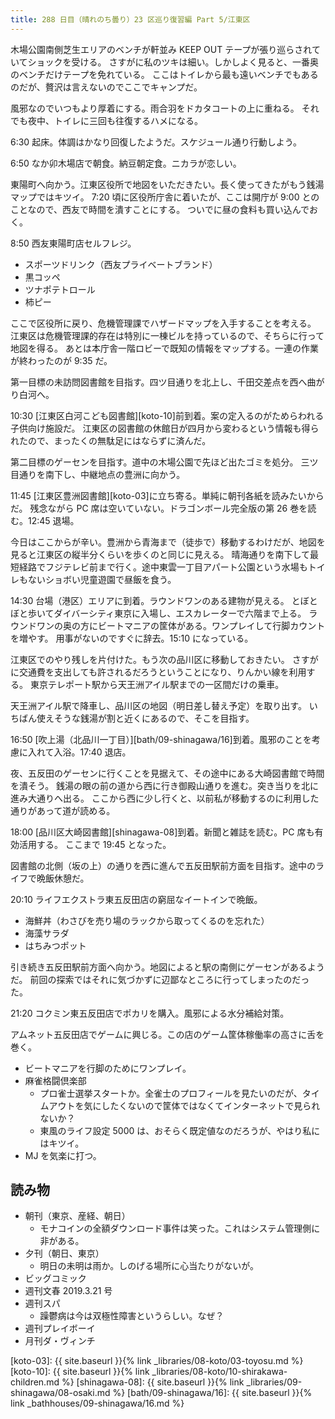 ```yaml
---
title: 288 日目（晴れのち曇り）23 区巡り復習編 Part 5/江東区
---
```


木場公園南側芝生エリアのベンチが軒並み KEEP OUT テープが張り巡らされていてショックを受ける。
さすがに私のツキは細い。しかしよく見ると、一番奥のベンチだけテープを免れている。
ここはトイレから最も遠いベンチでもあるのだが、贅沢は言えないのでここでキャンプだ。

風邪なのでいつもより厚着にする。雨合羽をドカタコートの上に重ねる。
それでも夜中、トイレに三回も往復するハメになる。

6:30 起床。体調はかなり回復したようだ。スケジュール通り行動しよう。

6:50 なか卯木場店で朝食。納豆朝定食。ニカラが恋しい。

東陽町へ向かう。江東区役所で地図をいただきたい。長く使ってきたがもう銭湯マップではキツイ。
7:20 頃に区役所庁舎に着いたが、ここは開庁が 9:00 とのことなので、西友で時間を潰すことにする。
ついでに昼の食料も買い込んでおく。

8:50 西友東陽町店セルフレジ。

* スポーツドリンク（西友プライベートブランド）
* 黒コッペ
* ツナポテトロール
* 柿ピー

ここで区役所に戻り、危機管理課でハザードマップを入手することを考える。
江東区は危機管理課的存在は特別に一棟ビルを持っているので、そちらに行って地図を得る。
あとは本庁舎一階ロビーで既知の情報をマップする。一連の作業が終わったのが 9:35 だ。

第一目標の未訪問図書館を目指す。四ツ目通りを北上し、千田交差点を西へ曲がり白河へ。

10:30 [江東区白河こども図書館][koto-10]前到着。案の定入るのがためらわれる子供向け施設だ。
江東区の図書館の休館日が四月から変わるという情報も得られたので、まったくの無駄足にはならずに済んだ。

第二目標のゲーセンを目指す。道中の木場公園で先ほど出たゴミを処分。
三ツ目通りを南下し、中継地点の豊洲に向かう。

11:45 [江東区豊洲図書館][koto-03]に立ち寄る。単純に朝刊各紙を読みたいからだ。
残念ながら PC 席は空いていない。ドラゴンボール完全版の第 26 巻を読む。12:45 退場。

今日はここからが辛い。豊洲から青海まで（徒歩で）移動するわけだが、地図を見ると江東区の縦半分くらいを歩くのと同じに見える。
晴海通りを南下して最短経路でフジテレビ前まで行く。途中東雲一丁目アパート公園という水場もトイレもないショボい児童遊園で昼飯を食う。

14:30 台場（港区）エリアに到着。ラウンドワンのある建物が見える。
とぼとぼと歩いてダイバーシティ東京に入場し、エスカレーターで六階まで上る。
ラウンドワンの奥の方にビートマニアの筐体がある。ワンプレイして行脚カウントを増やす。
用事がないのですぐに辞去。15:10 になっている。

江東区でのやり残しを片付けた。もう次の品川区に移動しておきたい。
さすがに交通費を支出しても許されるだろうということになり、りんかい線を利用する。
東京テレポート駅から天王洲アイル駅までの一区間だけの乗車。

天王洲アイル駅で降車し、品川区の地図（明日差し替え予定）を取り出す。
いちばん使えそうな銭湯が割と近くにあるので、そこを目指す。

16:50 [吹上湯（北品川一丁目）][bath/09-shinagawa/16]到着。風邪のことを考慮に入れて入浴。17:40 退店。

夜、五反田のゲーセンに行くことを見据えて、その途中にある大崎図書館で時間を潰そう。
銭湯の眼の前の道から西に行き御殿山通りを進む。突き当りを北に進み大通りへ出る。
ここから西に少し行くと、以前私が移動するのに利用した通りがあって道が読める。

18:00 [品川区大崎図書館][shinagawa-08]到着。新聞と雑誌を読む。PC 席も有効活用する。
ここまで 19:45 となった。

図書館の北側（坂の上）の通りを西に進んで五反田駅前方面を目指す。途中のライフで晩飯休憩だ。

20:10 ライフエクストラ東五反田店の窮屈なイートインで晩飯。

* 海鮮丼（わさびを売り場のラックから取ってくるのを忘れた）
* 海藻サラダ
* はちみつポット

引き続き五反田駅前方面へ向かう。地図によると駅の南側にゲーセンがあるようだ。
前回の探索ではそれに気づかずに辺鄙なところに行ってしまったのだった。

21:20 コクミン東五反田店でポカリを購入。風邪による水分補給対策。

アムネット五反田店でゲームに興じる。この店のゲーム筐体稼働率の高さに舌を巻く。

* ビートマニアを行脚のためにワンプレイ。
* 麻雀格闘倶楽部
  * プロ雀士選挙スタートか。全雀士のプロフィールを見たいのだが、タイムアウトを気にしたくないので筐体ではなくてインターネットで見られないか？
  * 東風のライフ設定 5000 は、おそらく既定値なのだろうが、やはり私にはキツイ。
* MJ を気楽に打つ。

## 読み物

* 朝刊（東京、産経、朝日）
  * モナコインの全額ダウンロード事件は笑った。これはシステム管理側に非がある。
* 夕刊（朝日、東京）
  * 明日の未明は雨か。しのげる場所に心当たりがないが。
* ビッグコミック
* 週刊文春 2019.3.21 号
* 週刊スパ
  * 躁鬱病は今は双極性障害というらしい。なぜ？
* 週刊プレイボーイ
* 月刊ダ・ヴィンチ

[koto-03]: {{ site.baseurl }}{% link _libraries/08-koto/03-toyosu.md %}
[koto-10]: {{ site.baseurl }}{% link _libraries/08-koto/10-shirakawa-children.md %}
[shinagawa-08]: {{ site.baseurl }}{% link _libraries/09-shinagawa/08-osaki.md %}
[bath/09-shinagawa/16]: {{ site.baseurl }}{% link _bathhouses/09-shinagawa/16.md %}
